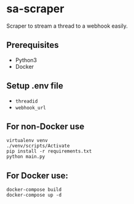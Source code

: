 # sa-scraper
Scraper to stream a thread to a webhook easily.

## Prerequisites
* Python3
* Docker

## Setup .env file
* ```threadid```
* ```webhook_url```

## For non-Docker use
```
virtualenv venv
./venv/scripts/Activate
pip install -r requirements.txt
python main.py
```

## For Docker use:
```
docker-compose build
docker-compose up -d
```
